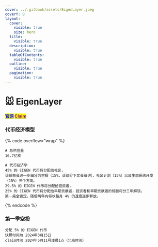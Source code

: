 ```yaml
---
cover: ../.gitbook/assets/EigenLayer.jpeg
coverY: 0
layout:
  cover:
    visible: true
    size: hero
  title:
    visible: true
  description:
    visible: true
  tableOfContents:
    visible: true
  outline:
    visible: true
  pagination:
    visible: true
---
```


# 🐭 EigenLayer

#### [<mark style="color:blue;">官网</mark>](https://app.eigenlayer.xyz/)    [<mark style="color:purple;">Claim</mark>](https://claims.eigenfoundation.org/)

### 代币经济模型

{% code overflow="wrap" %}
```
# 总供应量
16.7亿枚

# 代币经济学
45% 的 EIGEN 代币将分配给社区，
该份额会进一步细分为空投（15%，该部分下文会细讲）、社区计划（15%）以及生态系统开发（15%）三个方向。
29.5% 的 EIGEN 代币将分配给投资者，
25% 的 EIGEN 代币将分配给早期贡献者，投资者和早期贡献者的份额将分三年解锁，
第一完全锁定，随后两年内将以每月 4% 的速度逐步释放。 
```
{% endcode %}

### 第一季空投

```
分配 5% 的 EIGEN 代币
快照时间为 2024年3月15日
claim时间 2024年5月11号凌晨1点（北京时间）
```
